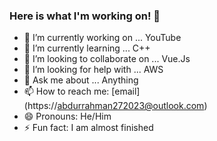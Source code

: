 ### Here is what I'm working on! 👋



- 🔭 I’m currently working on ... YouTube
- 🌱 I’m currently learning ... C++
- 👯 I’m looking to collaborate on ... Vue.Js
- 🤔 I’m looking for help with ... AWS
- 💬 Ask me about ... Anything
- 📫 How to reach me: [email] (https://abdurrahman272023@outlook.com)
- 😄 Pronouns: He/Him
- ⚡ Fun fact: I am almost finished

